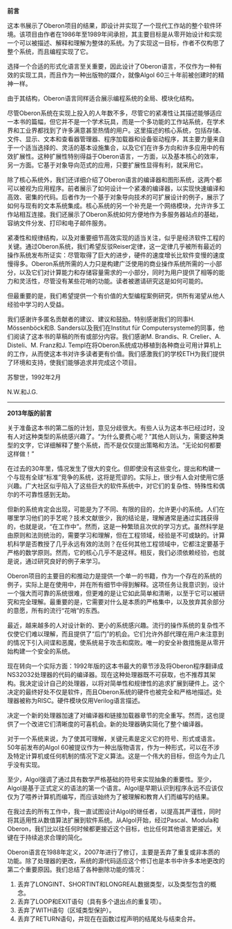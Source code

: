  **前言**

这本书展示了Oberon项目的结果，即设计并实现了一个现代工作站的整个软件环境。该项目由作者在1986年至1989年间承担，其主要目标是从零开始设计和实现一个可以被描述、解释和理解为整体的系统。为了实现这一目标，作者不仅构思了整个系统，而且编程实现了它。

选择一个合适的形式化语言至关重要，因此设计了Oberon语言，不仅作为一种有效的实现工具，而且作为一种出版物的媒介，就像Algol 60三十年前被创建时的精神一样。

由于其结构，Oberon语言同样适合展示编程系统的全局、模块化结构。

尽管Oberon系统在实现上投入的人年数不多，尽管它的紧凑性让其描述能够适应一本书的篇幅，但它并不是一个学术玩具，而是一个多功能的工作站系统，在学术界和工业界都找到了许多满意甚至热情的用户。这里描述的核心系统，包括存储、文件、显示、文本和查看器管理器、程序加载器和设备驱动程序，其主要力量来自于一个适当选择的、灵活的基本设施集合，以及它们在许多方向和许多应用中的有效扩展性。这种扩展性特别得益于Oberon语言，一方面，以及基本核心的效率，另一方面。它基于对象导向范式的应用，只要扩展性显得有利，就采用它。

除了核心系统外，我们还详细介绍了Oberon语言的编译器和图形系统，这两个都可以被视为应用程序。前者展示了如何设计一个紧凑的编译器，以实现快速编译和高效、密集的代码。后者作为一个基于对象导向技术的可扩展设计的例子，展示了如何与现有的文本系统集成。核心系统的另一个补充是一个网络模块，允许许多工作站相互连接。我们还展示了Oberon系统如何方便地作为多服务器站点的基础，容纳文件分发、打印和电子邮件服务。

紧凑性和规律结构，以及对重要细节高效实现的适当关注，似乎是经济软件工程的关键。通过Oberon系统，我们希望反驳Reiser定律，这一定律几乎被所有最近的操作系统发布所证实：尽管取得了巨大的进步，硬件的速度增长比软件变慢的速度慢得多。Oberon系统所需的人力只是构建广泛使用的商业操作系统所需的一小部分，以及它们对计算能力和存储容量需求的一小部分，同时为用户提供了相等的能力和灵活性，尽管没有某些花哨的功能。读者被邀请研究这是如何可能的。

但最重要的是，我们希望提供一个有价值的大型编程案例研究，供所有渴望从他人经验中学习的人受益。

我们感谢许多匿名贡献者的建议、建议和鼓励。特别感谢我们的同事H. Mössenböck和B. Sanders以及我们在Institut für Computersysteme的同事，他们阅读了这本书的草稿的所有或部分内容。我们感谢M. Brandis、R. Crelier、A. Disteli、M. Franz和J. Templ在将Oberon系统成功移植到各种商业可用计算机上的工作，从而使这本书对许多读者更有价值。我们感激我们的学校ETH为我们提供了环境和支持，使我们能够追求并完成这个项目。

苏黎世，1992年2月

N.W.和J.G.

---

**2013年版的前言**

关于准备这本书的第二版的计划，意见分歧很大。有些人认为这本书已经过时，没有人对这种类型的系统感兴趣了。“为什么要费心呢？”其他人则认为，需要这种类型的文字，它详细解释了整个系统，而不是仅仅提出策略和方法。“无论如何都要这样做！”

在过去的30年里，情况发生了很大的变化。但即使没有这些变化，提出和构建一个与现有全球“标准”竞争的系统，这将是荒谬的。实际上，很少有人会对使用它感兴趣。广大社区似乎陷入了这些巨大的软件系统中，对它们的复杂性、特殊性和偶尔的不可靠性感到无助。

但新的系统肯定会出现，可能是为了不同、有限的目的，允许更小的系统。人们在哪里学习他们的手艺呢？技术文献很少，我的结论是，理解通常是通过实践获得的，也就是说，“在工作中”。然而，这是一种繁琐且次优的学习方式。虽然科学是由原则和法则统治的，需要学习和理解，但在工程领域，经验是不可或缺的。计算机科学是否教授了几乎永远有效的法则？在任何其他工程领域中，它都注定要基于严格的数学原则。然而，它的核心几乎不是这样。相反，我们必须依赖经验，也就是说，通过研究良好的例子来学习。

Oberon项目的主要目的和推动力是提供一个单一的书籍，作为一个存在的系统的例子，实际上是在使用中，并在所有细节中得到解释。这项任务让我意识到，设计一个强大而可靠的系统很难，但更难的是让它如此简单和清晰，以至于它可以被研究和完全理解。最重要的是，它需要对什么是本质的严格集中，以及放弃其余部分的意愿，所有的流行“花哨”的东西。

最近，越来越多的人对设计新的、更小的系统感兴趣。流行的操作系统的复杂性不仅使它们难以理解，而且提供了“后门”的机会。它们允许外部代理在用户未注意到的情况下引入间谍和恶魔，使系统易于攻击和腐败。唯一的安全补救措施是从零开始构建一个安全的系统。

现在转向一个实际方面：1992年版的这本书最大的章节涉及将Oberon程序翻译成NS32032处理器的代码的编译器。现在这种处理器既不可获取，也不推荐其架构。我决定设计自己的处理器，以将对简单性和规律性的追求扩展到硬件上。这个决定的最终好处不仅是软件，而且Oberon系统的硬件也被完全和严格地描述。处理器被称为RISC。硬件模块仅用Verilog语言描述。

决定一个新的处理器加速了对编译器和链接加载器章节的完全重写。然而，这也提供了一个改进它们清晰度的可喜机会。新的处理器确实简化了整个编译器。

对于一个系统来说，为了使其可理解，关键元素是定义它的符号、形式或语言。50年前发布的Algol 60被提议作为一种出版物语言，作为一种形式，可以在不涉及特定计算机或任何机制的情况下定义算法。这是一个伟大的目标，但迄今为止几乎没有实现。

至少，Algol强调了通过具有数学严格基础的符号来实现抽象的重要性。至少，Algol是基于正式定义的语法的第一个语言。Algol是早期认识到程序永远不应该仅仅为了喂养计算机而编写，而应该始终为了被理解和教育人们而编写的结果。

在我过去的所有工作中，我一直试图设计Algol的继任者，以提高其严谨性，同时将其适用性从数值算法扩展到软件系统。从Algol开始，经过Pascal、Modula和Oberon，我们比以往任何时候都更接近这个目标，也比任何其他语言更接近。关键在于持续追求合理的简化。

Oberon语言在1988年定义，2007年进行了修订，主要是丢弃了重复或非本质的功能。除了处理器的更改，系统的源代码适应这个修订也是本书中许多本地更改的第二个重要原因。我们总结了各种删除功能的情况：

1. 丢弃了LONGINT、SHORTINT和LONGREAL数据类型，以及类型包含的概念。
2. 丢弃了LOOP和EXIT语句（具有多个退出点的重复项）。
3. 丢弃了WITH语句（区域类型保护）。
4. 丢弃了RETURN语句，并现在在函数过程声明的结尾处与结束合并。
